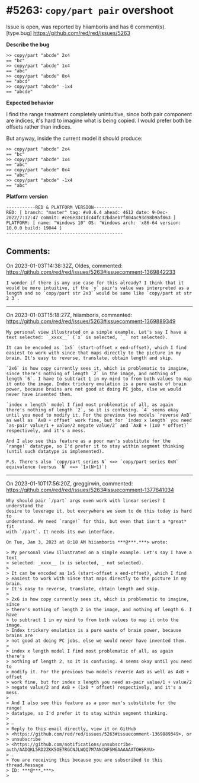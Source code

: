 
#5263: `copy/part pair` overshoot
================================================================================
Issue is open, was reported by hiiamboris and has 6 comment(s).
[type.bug]
<https://github.com/red/red/issues/5263>

**Describe the bug**

```
>> copy/part "abcde" 2x4
== "bc"
>> copy/part "abcde" 1x4
== "abc"
>> copy/part "abcde" 0x4
== "abcd"
>> copy/part "abcde" -1x4
== "abcde"
```

**Expected behavior**

I find the range treatment completely unintuitive, since both pair component are indices, it's hard to imagine what is being copied. I would prefer both be offsets rather than indices. 

But anyway, inside the current model it should produce:
```
>> copy/part "abcde" 2x4
== "bc"
>> copy/part "abcde" 1x4
== "abc"
>> copy/part "abcde" 0x4
== "abc"
>> copy/part "abcde" -1x4
== "abc"
```

**Platform version**
```
-----------RED & PLATFORM VERSION----------- 
RED: [ branch: "master" tag: #v0.6.4 ahead: 4612 date: 9-Dec-2022/7:12:47 commit: #ce6e33c1dc44fc32bdaeb7f804ac93d98b9af863 ]
PLATFORM: [ name: "Windows 10" OS: 'Windows arch: 'x86-64 version: 10.0.0 build: 19044 ]
--------------------------------------------
```


Comments:
--------------------------------------------------------------------------------

On 2023-01-03T14:38:32Z, Oldes, commented:
<https://github.com/red/red/issues/5263#issuecomment-1369842233>

    I wonder if there is any use case for this already? I think that it would be more intuitive, if the `y` pair's value was interpreted as a length and so `copy/part str 2x3` would be same like `copy/part at str 2 3`.

--------------------------------------------------------------------------------

On 2023-01-03T15:18:27Z, hiiamboris, commented:
<https://github.com/red/red/issues/5263#issuecomment-1369889349>

    My personal view illustrated on a simple example. Let's say I have a text selected: `_xxxx__` (`x` is selected, `_` not selected).
    
    It can be encoded as `1x5` (start-offset x end-offset), which I find easiest to work with since that maps directly to the picture in my brain. It's easy to reverse, translate, obtain length and skip.
    
    `2x6` is how copy currently sees it, which is problematic to imagine, since there's nothing of length `2` in the image, and nothing of length `6`. I have to subtract 1 in my mind to from both values to map it onto the image. Index trickery emulation is a pure waste of brain power, because brains are not good at doing PC jobs, else we would never have invented them. 
    
    `index x length` model I find most problematic of all, as again there's nothing of length `2`, so it is confusing. `4` seems okay until you need to modify it. For the previous two models `reverse AxB` as well as `AxB + offset` work fine, but for `index x length` you need `as-pair value/1 + value/2 negate value/2` and `AxB + (1x0 * offset)` respectively, and it's a mess.
    
    And I also see this feature as a poor man's substitute for the `range!` datatype, so I'd prefer it to stay within segment thinking (until such datatype is implemented).
    
    P.S. There's also `copy/part series N` <=> `copy/part series 0xN` equivalence (versus `N` <=> `1x(N+1)`)

--------------------------------------------------------------------------------

On 2023-01-10T17:56:20Z, greggirwin, commented:
<https://github.com/red/red/issues/5263#issuecomment-1377641034>

    Why should pair `/part` args even work with linear series? I understand the
    desire to leverage it, but everywhere we seem to do this today is hard to
    understand. We need `range!` for this, but even that isn't a *great* fit
    with `/part`. It needs its own interface.
    
    On Tue, Jan 3, 2023 at 8:18 AM hiiamboris ***@***.***> wrote:
    
    > My personal view illustrated on a simple example. Let's say I have a text
    > selected: _xxxx__ (x is selected, _ not selected).
    >
    > It can be encoded as 1x5 (start-offset x end-offset), which I find
    > easiest to work with since that maps directly to the picture in my brain.
    > It's easy to reverse, translate, obtain length and skip.
    >
    > 2x6 is how copy currently sees it, which is problematic to imagine, since
    > there's nothing of length 2 in the image, and nothing of length 6. I have
    > to subtract 1 in my mind to from both values to map it onto the image.
    > Index trickery emulation is a pure waste of brain power, because brains are
    > not good at doing PC jobs, else we would never have invented them.
    >
    > index x length model I find most problematic of all, as again there's
    > nothing of length 2, so it is confusing. 4 seems okay until you need to
    > modify it. For the previous two models reverse AxB as well as AxB + offset
    > work fine, but for index x length you need as-pair value/1 + value/2
    > negate value/2 and AxB + (1x0 * offset) respectively, and it's a mess.
    >
    > And I also see this feature as a poor man's substitute for the range!
    > datatype, so I'd prefer it to stay within segment thinking.
    >
    > —
    > Reply to this email directly, view it on GitHub
    > <https://github.com/red/red/issues/5263#issuecomment-1369889349>, or
    > unsubscribe
    > <https://github.com/notifications/unsubscribe-auth/AADQKL5RD2ZKK5OE7RGCNJLWQQ7M7ANCNFSM6AAAAAATOHSRYU>
    > .
    > You are receiving this because you are subscribed to this thread.Message
    > ID: ***@***.***>
    >

